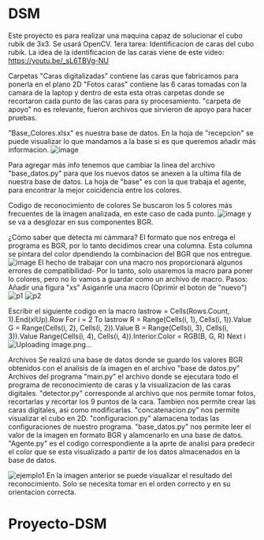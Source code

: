# DSM
Este proyecto es para realizar una maquina capaz de solucionar el cubo rubik de 3x3. Se usará OpenCV.
1era tarea:
Identificacion de caras del cubo rubik. 
La idea de la identificacion de las caras viene de este video: https://youtu.be/_sL6TBVg-NU

Carpetas
"Caras digitalizadas" contiene las caras que fabricamos para ponerla en el plano 2D
"Fotos caras" contiene las 6 caras tomadas con la camara de la laptop y dentro de esta esta otras carpetas donde se recortaron cada punto de las caras para sy procesamiento.
"carpeta de apoyo" no es relevante, fueron archivos que sirvieron de apoyo para hacer pruebas.

"Base_Colores.xlsx" es nuestra base de datos. 
En la hoja de "recepcion" se puede visualizar lo que mandamos a la base si es que queremos añadir más informacion.
![image](https://user-images.githubusercontent.com/71536431/112432195-22e9cd00-8d06-11eb-9a06-2b08cf639978.png)

Para agregar más info tenemos que cambiar la linea del archivo "base_datos.py" para que los nuevos datos se anexen a la ultima fila de nuestra base de datos.
La hoja  de "base" es con la que trabaja el agente, para encontrar la mejor coicidencia entre los colores.

Codigo de reconocimiento de colores
Se buscaron los 5 colores más frecuentes de la imagen analizada, en este caso de cada punto.
![image](https://user-images.githubusercontent.com/71536431/112434645-701b6e00-8d09-11eb-974f-08101ba2f005.png)
y se va a desglozar en sus componentes BGR.


¿Cómo saber que detecta mi cámmara?
El formato que nos entrega el programa es BGR, por lo tanto decidimos crear una columna. Esta columna se pintara del color dpendiendo la combinacion del BGR que nos entregue.
![image](https://user-images.githubusercontent.com/71536431/112432756-f08c9f80-8d06-11eb-8b94-8e8166fbbe19.png)
El hecho de trabajar con una macro nos proporcionará algunos errores de compatibilidad- Por lo tanto, solo usaremos la macro para poner lo colores, pero no lo vamos a guardar como un archivo de macro.
Pasos:
Añadir una figura "xs"
Asiganrle una macro (Oprimir el boton de "nuevo")
![p1](https://user-images.githubusercontent.com/71536431/112435047-d99b7c80-8d09-11eb-80c4-50d3615122a7.png)
![p2](https://user-images.githubusercontent.com/71536431/112435049-da341300-8d09-11eb-9793-dda5eae7a20f.png)


Escribir el siguiente codigo en la macro
			lastrow = Cells(Rows.Count, 1).End(xlUp).Row
			For i = 2 To lastrow
			R = Range(Cells(i, 1), Cells(i, 1)).Value
			G = Range(Cells(i, 2), Cells(i, 2)).Value
			B = Range(Cells(i, 3), Cells(i, 3)).Value
			Range(Cells(i, 4), Cells(i, 4)).Interior.Color = RGB(B, G, R)
			Next i
		![Uploading image.png…]()


Archivos
Se realizó una base de datos donde se guardo los valores BGR obtenidos con el analisis de la imagen en el archivo "base de datos.py"
Archivos del programa
"main.py" el archivo donde se ejecutara todo el programa de reconocimiento de caras y la visualizacion de las caras digitales.
"detector.py" corresponde al archivo que nos permite tomar fotos, recortarlas y recortar los 9 puntos de la cara.
Tambien nos permite crear las caras digitales, asi como modificarlas.
"concatenacion.py" nos permite visualizar el cubo en 2D.
"configuracion.py" alamacena todas las configuraciones de nuestro programa.
"base_datos.py" nos permite leer el valor de la imagen en formato BGR y alamcenarlo en una base de datos.
"Agente.py" es el codigo correspondiente a la aprte de analisi para predecir el color que se esta visualizado a partir de los datos almacenados en la base de datos.

![ejemplo1](https://user-images.githubusercontent.com/71536431/112431264-e4074780-8d04-11eb-895f-e3288a8acd7d.jpeg)
 En la imagen anterior se puede visualizar el resultado del reconocimiento. Solo se necesita tomar en el orden correcto y en su orientacion correcta.
# Proyecto-DSM

